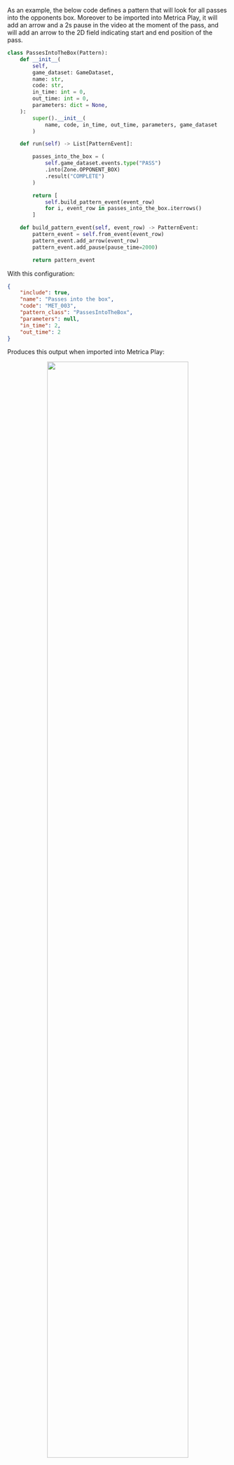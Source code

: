 As an example, the below code defines a pattern that will look for all passes into the opponents box. Moreover to be imported into Metrica Play, it will add an arrow and a 2s pause in the video at the moment of the pass, and will add an arrow to the 2D field indicating start and end position of the pass. 

```python
class PassesIntoTheBox(Pattern):
    def __init__(
        self,
        game_dataset: GameDataset,
        name: str,
        code: str,
        in_time: int = 0,
        out_time: int = 0,
        parameters: dict = None,
    ):
        super().__init__(
            name, code, in_time, out_time, parameters, game_dataset
        )

    def run(self) -> List[PatternEvent]:

        passes_into_the_box = (
            self.game_dataset.events.type("PASS")
            .into(Zone.OPPONENT_BOX)
            .result("COMPLETE")
        )

        return [
            self.build_pattern_event(event_row)
            for i, event_row in passes_into_the_box.iterrows()
        ]

    def build_pattern_event(self, event_row) -> PatternEvent:
        pattern_event = self.from_event(event_row)
        pattern_event.add_arrow(event_row)
        pattern_event.add_pause(pause_time=2000)

        return pattern_event
```

With this configuration:

```json
{
    "include": true,
    "name": "Passes into the box",
    "code": "MET_003",
    "pattern_class": "PassesIntoTheBox",
    "parameters": null,
    "in_time": 2,
    "out_time": 2
}
```

Produces this output when imported into Metrica Play:

<p align="center">
  <img src="../../media/passes_into_the_box.gif" width="80%" />
</p>